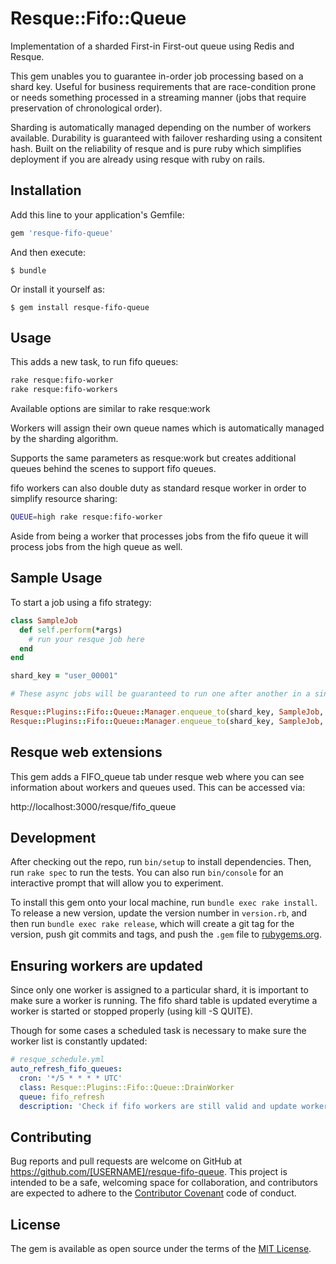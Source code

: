 # Resque::Fifo::Queue

Implementation of a sharded First-in First-out queue using Redis and Resque.

This gem unables you to guarantee in-order job processing based on a shard key. Useful for business requirements that are race-condition prone or needs something processed in a streaming manner (jobs that require preservation of chronological order).

Sharding is automatically managed depending on the number of workers available. Durability is guaranteed with failover resharding using a consitent hash. Built on the reliability of resque and is pure ruby which simplifies deployment if you are already using resque with ruby on rails.

## Installation

Add this line to your application's Gemfile:

```ruby
gem 'resque-fifo-queue'
```

And then execute:

    $ bundle

Or install it yourself as:

    $ gem install resque-fifo-queue

## Usage

This adds a new task, to run fifo queues:

```bash
rake resque:fifo-worker
rake resque:fifo-workers
```

Available options are similar to rake resque:work

Workers will assign their own queue names which is automatically managed by the sharding algorithm.

Supports the same parameters as resque:work but creates additional queues behind the scenes
to support fifo queues.

fifo workers can also double duty as standard resque worker in order to simplify resource sharing:

```bash
QUEUE=high rake resque:fifo-worker
```

Aside from being a worker that processes jobs from the fifo queue it will process jobs from the high queue as well.

Sample Usage
------------

To start a job using a fifo strategy:

```ruby
class SampleJob
  def self.perform(*args)
    # run your resque job here
  end
end

shard_key = "user_00001"

# These async jobs will be guaranteed to run one after another in a single worker

Resque::Plugins::Fifo::Queue::Manager.enqueue_to(shard_key, SampleJob, "hello")
Resque::Plugins::Fifo::Queue::Manager.enqueue_to(shard_key, SampleJob, "hello1")

```

## Resque web extensions

This gem adds a FIFO_queue tab under resque web where you can see information about
workers and queues used. This can be accessed via:

http://localhost:3000/resque/fifo_queue

## Development

After checking out the repo, run `bin/setup` to install dependencies. Then, run `rake spec` to run the tests. You can also run `bin/console` for an interactive prompt that will allow you to experiment.

To install this gem onto your local machine, run `bundle exec rake install`. To release a new version, update the version number in `version.rb`, and then run `bundle exec rake release`, which will create a git tag for the version, push git commits and tags, and push the `.gem` file to [rubygems.org](https://rubygems.org).

## Ensuring workers are updated

Since only one worker is assigned to a particular shard, it is important to make sure a worker is running. The
fifo shard table is updated everytime a worker is started or stopped properly (using kill -S QUITE).

Though for some cases a scheduled task is necessary to make sure the worker list is constantly updated:

```yaml
# resque_schedule.yml
auto_refresh_fifo_queues:
  cron: '*/5 * * * * UTC'
  class: Resque::Plugins::Fifo::Queue::DrainWorker
  queue: fifo_refresh
  description: 'Check if fifo workers are still valid and update worker table'
```

## Contributing

Bug reports and pull requests are welcome on GitHub at https://github.com/[USERNAME]/resque-fifo-queue. This project is intended to be a safe, welcoming space for collaboration, and contributors are expected to adhere to the [Contributor Covenant](http://contributor-covenant.org) code of conduct.

## License

The gem is available as open source under the terms of the [MIT License](http://opensource.org/licenses/MIT).
